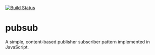 [![Build Status](https://travis-ci.org/danielmlipton/pubsub.png?branch=master)](https://travis-ci.org/danielmlipton/pubsub)

pubsub
=====

A simple, content-based publisher subscriber pattern implemented in JavaScript.
